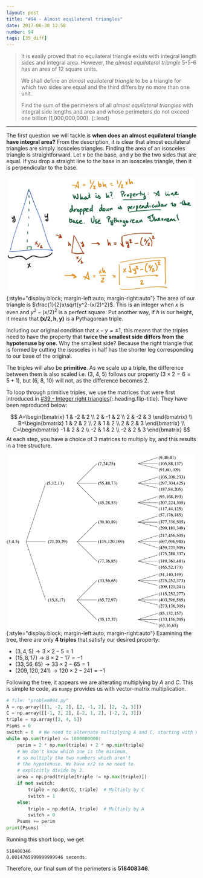 ```yaml
---
layout: post
title: "#94 - Almost equilateral triangles"
date: 2017-06-30 12:58
number: 94
tags: [35_diff]
---
```

> It is easily proved that no equilateral triangle exists with integral length sides and integral area. However, the *almost equilateral triangle* 5-5-6 has an area of 12 square units.
> 
> We shall define an *almost equilateral triangle* to be a triangle for which two sides are equal and the third differs by no more than one unit.
> 
> Find the sum of the perimeters of all *almost equilateral triangles* with integral side lengths and area and whose perimeters do not exceed one billion (1,000,000,000).
{:.lead}
* * *

The first question we will tackle is **when does an almost equilateral triangle have integral area?** From the description, it is clear that almost equilateral triangles are simply isosceles triangles. Finding the area of an isosceles triangle is straightforward. Let $x$ be the base, and $y$ be the two sides that are equal. If you drop a straight line to the base in an isosceles triangle, then it is perpendicular to the base.

![triangleImg](/assets/img/project_euler/p094.png){:style="display:block; margin-left:auto; margin-right:auto"}
The area of our triangle is $\frac{1}{2}x\sqrt{y^2-(x/2)^2}$. This is an integer when $x$ is even and $y^2-(x/2)^2$ is a perfect square. Put another way, if $h$ is our height, it means that $\mathbf{(x/2, h, y)}$ is a Pythagorean triple.

Including our original condition that $x-y = \pm1$, this means that the triples need to have the property that **twice the smallest side differs from the hypotenuse by one.** Why the smallest side? Because the right triangle that is formed by cutting the isosceles in half has the shorter leg corresponding to our base of the original.

The triples will also be **primitive**. As we scale up a triple, the difference between them is also scaled i.e. (3, 4, 5) follows our property ($3\times 2 = 6 = 5+1$), but (6, 8, 10) will not, as the difference becomes 2.

To loop through primitive triples, we use the matrices that were first introduced in [#39 - Integer right triangles](/blog/project_euler/2016-05-17-039-Integer-right-triangles){:.heading.flip-title}. They have been reproduced below:

$$
A=\begin{bmatrix}
	1 & -2 & 2 \\
	2 & -1 & 2 \\
	2 & -2 & 3
\end{bmatrix}
\\
B=\begin{bmatrix}
	1 & 2 & 2 \\
	2 & 1 & 2 \\
	2 & 2 & 3
\end{bmatrix}
\\
C=\begin{bmatrix}
	-1 & 2 & 2 \\
	-2 & 1 & 2 \\
	-2 & 2 & 3
\end{bmatrix}
$$
At each step, you have a choice of 3 matrices to multiply by, and this results in a tree structure.

![Image not found: /assets/img/project_euler/tree.png](/assets/img/project_euler/tree.png "Image not found: /assets/img/project_euler/tree.png"){:style="display:block; margin-left:auto; margin-right:auto"}
Examining the tree, there are only **4 triples** that satisfy our desired property:
* $(3,4,5)\rightarrow 3\times 2-5 = 1$
* $(15,8,17)\rightarrow 8\times 2 - 17 = -1$
* $(33,56,65)\rightarrow 33\times 2 - 65 = 1$
* $(209,120,241)\rightarrow 120\times 2 - 241 = -1$

Following the tree, it appears we are alterating multiplying by $A$ and $C$. This is simple to code, as `numpy` provides us with vector-matrix multiplication.
```python
# file: "problem094.py"
A = np.array([[1, -2, 2], [2, -1, 2], [2, -2, 3]])
C = np.array([[-1, 2, 2], [-2, 1, 2], [-2, 2, 3]])
triple = np.array([3, 4, 5])
Psums = 0
switch = 0  # We need to alternate multiplying A and C, starting with C
while np.sum(triple) <= 1000000000:
    perim = 2 * np.max(triple) + 2 * np.min(triple)
    # We don't know which one is the minimum,
    # so multiply the two numbers which aren't
    # the hypotenuse. We have x/2 so no need to
    # explicitly divide by 2.
    area = np.prod(triple[triple != np.max(triple)])
    if not switch:
        triple = np.dot(C, triple)  # Multiply by C
        switch = 1
    else:
        triple = np.dot(A, triple)  # Multiply by A
        switch = 0
    Psums += perim
print(Psums)
```
Running this short loop, we get
```
518408346
0.0014765999999999946 seconds.
```
Therefore, our final sum of the perimeters is **518408346**.
